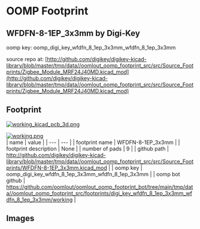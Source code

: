 # OOMP Footprint  
## WFDFN-8-1EP_3x3mm  by Digi-Key  
  
oomp key: oomp_digi_key_wfdfn_8_1ep_3x3mm_wfdfn_8_1ep_3x3mm  
  
source repo at: [http://github.com/digikey/digikey-kicad-library/blob/master/tmp/data//oomlout_oomp_footprint_src/src/Source_Footprints/Zigbee_Module_MRF24J40MD.kicad_mod](http://github.com/digikey/digikey-kicad-library/blob/master/tmp/data//oomlout_oomp_footprint_src/src/Source_Footprints/Zigbee_Module_MRF24J40MD.kicad_mod)  
## Footprint  
  
[![working_kicad_pcb_3d.png](working_kicad_pcb_3d_600.png)](working_kicad_pcb_3d.png)  
  
[![working.png](working_600.png)](working.png)  
| name | value | 
| --- | --- | 
| footprint name | WFDFN-8-1EP_3x3mm | 
| footprint description | None | 
| number of pads | 9 | 
| github path | http://github.com/digikey/digikey-kicad-library/blob/master/tmp/data//oomlout_oomp_footprint_src/src/Source_Footprints/WFDFN-8-1EP_3x3mm.kicad_mod | 
| oomp key | oomp_digi_key_wfdfn_8_1ep_3x3mm_wfdfn_8_1ep_3x3mm | 
| oomp bot github | https://github.com/oomlout/oomlout_oomp_footprint_bot/tree/main/tmp/data//oomlout_oomp_footprint_src/footprints/digi_key_wfdfn_8_1ep_3x3mm_wfdfn_8_1ep_3x3mm/working | 
## Images  
